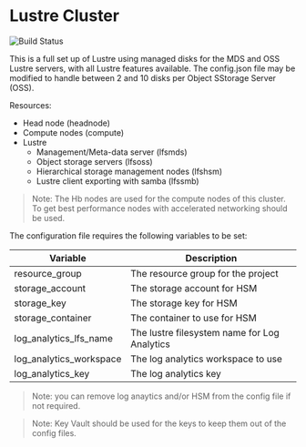 # Lustre Cluster
![Build Status](https://azurecat.visualstudio.com/hpccat/_apis/build/status/azhpc/examples/lustre_manageddisk?branchName=master)

This is a full set up of Lustre using managed disks for the MDS and OSS Lustre servers, with all Lustre features available. The config.json file may be modified to handle between 2 and 10 disks per Object SStorage Server (OSS).

Resources:

* Head node (headnode)
* Compute nodes (compute)
* Lustre
  * Management/Meta-data server (lfsmds)
  * Object storage servers (lfsoss)
  * Hierarchical storage management nodes (lfshsm)
  * Lustre client exporting with samba (lfssmb)

> Note: The Hb nodes are used for the compute nodes of this cluster.  To get best performance nodes with accelerated networking should be used.

The configuration file requires the following variables to be set:

| Variable                | Description                                  |
|-------------------------|----------------------------------------------|
| resource_group          | The resource group for the project           |
| storage_account         | The storage account for HSM                  |
| storage_key             | The storage key for HSM                      |
| storage_container       | The container to use for HSM                 |
| log_analytics_lfs_name  | The lustre filesystem name for Log Analytics |
| log_analytics_workspace | The log analytics workspace to use           |
| log_analytics_key       | The log analytics key                        |

> Note: you can remove log anaytics and/or HSM from the config file if not required.

> Note: Key Vault should be used for the keys to keep them out of the config files.
